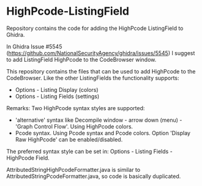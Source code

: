 # HighPcode-ListingField
Repository contains the code for adding the HighPcode ListingField to Ghidra.

In Ghidra Issue #5545 (https://github.com/NationalSecurityAgency/ghidra/issues/5545) I suggest to add ListingField HighPcode to the CodeBrowser window.

This repository contains the files that can be used to add HighPcode to the CodeBrowser.
Like the other ListingFields the functionality supports:
- Options - Listing Display (colors)
- Options - Listing Fields  (settings)

Remarks:
Two HighPcode syntax styles are supported:
- 'alternative' syntax like Decompile window - arrow down (menu) - 'Graph Control Flow'. Using HighPcode colors.
- Pcode syntax. Using Pcode syntax and Pcode colors. Option 'Display Raw HighPcode' can be enabled/disabled.

The preferred syntax style can be set in: Options - Listing Fields - HighPcode Field.

AttributedStringHighPcodeFormatter.java is similar to AttributedStringPcodeFormatter.java, so code is basically duplicated.
